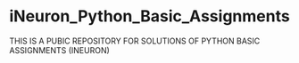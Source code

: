 # iNeuron_Python_Basic_Assignments
 THIS IS A PUBIC REPOSITORY FOR SOLUTIONS OF PYTHON BASIC ASSIGNMENTS (INEURON)

